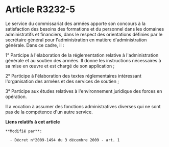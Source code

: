 # Article R3232-5

Le service du commissariat des armées apporte son concours à la satisfaction des besoins des formations et du personnel dans
les domaines administratifs et financiers, dans le respect des orientations définies par le secrétaire général pour
l'administration en matière d'administration générale. Dans ce cadre, il : 

1° Participe à l'élaboration de la réglementation relative à l'administration générale et au soutien des armées. Il donne les
instructions nécessaires à sa mise en œuvre et est chargé de son application ; 

2° Participe à l'élaboration des textes réglementaires intéressant l'organisation des armées et des services de soutien ; 

3° Participe aux études relatives à l'environnement juridique des forces en opération. 

Il a vocation à assumer des fonctions administratives diverses qui ne sont pas de la compétence d'un autre service.

**Liens relatifs à cet article**

	**Modifié par**:

	  - Décret n°2009-1494 du 3 décembre 2009 - art. 1
